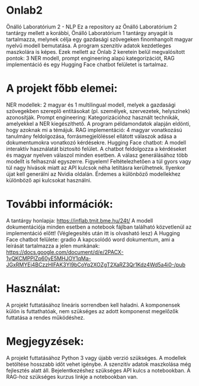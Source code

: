 # Onlab2
Önálló Laboratórium 2 - NLP
Ez a repository az Önálló Laboratórium 2 tantárgy mellett a korábbi, Önálló Laboratórium 1 tantárgy anyagát is tartalmazza, melynek célja egy gazdasági szövegeken finomhangolt magyar nyelvű modell bemutatása. A program szenzitív adatok kezdetleges maszkolára is képes.
Ezek mellett az Önlab 2 keretein belül megvalósított pontok: 
3 NER modell, prompt engineering alapú kategorizációt, RAG implementáció és egy Hugging Face chatbot felületet is tartalmaz.

# A projekt főbb elemei:

NER modellek: 2 magyar és 1 multilingual modell, melyek a gazdasági szövegekben szereplő entitásokat (pl. személyek, szervezetek, helyszínek) azonosítják.
Prompt engineering: Kategorizációhoz használt technikák, amelyekkel a NER kiegészíthető. A program példamondatok alapján eldönti, hogy azoknak mi a témájuk.
RAG implementáció: 4 magyar vonatkozású tanulmány feldolgozása, forrásmegjelöléssel ellátott válaszok adása a dokumentumokra vonatkozó kérdésekre.
Hugging Face chatbot: A modell interaktív használatát biztosító felület.
A chatbot feldolgozza a kérdéseket és magyar nyelven válaszol minden esetben. A válasz generálásához több modellt is felhasznál egyszerre.
Figyelem! Feltételezhetően a túl gyors vagy túl nagy hívások miatt az API kulcsok néha letiltásra kerülhetnek. Ilyenkor újat kell generálni az Nvidia oldalán.
Érdemes a különböző modellekhez különböző api kulcsokat használni.


# További információk:

A tantárgy honlapja: https://inflab.tmit.bme.hu/24t/
A modell dokumentációja minden esetben a notebook fájlban található közvetlenül az implementáció előtt! (Véglegesítés után itt is olvasható lesz)
A Hugging Face chatbot felülete: gradio
A kapcsolódó word dokumentum, ami a leírását tartalmazza a jelen munkának: https://docs.google.com/document/d/e/2PACX-1vQKCMPPlZp60yE5MHJOY1qMa-JGxRMYEj4BCzzHIFAK3Yl9bCoYq2XOZgT2XaRZ3Qr1Kdz4Wd5a4i0-/pub 

# Használat:

A projekt futtatásához lineáris sorrendben kell haladni. A komponensek külön is futtathatóak, nem szükséges az adott komponenst megelőzők futtatása a rendes működéshez.


# Megjegyzések:

A projekt futtatásához Python 3 vagy újabb verzió szükséges.
A modellek betöltése hosszabb időt vehet igénybe.
A szenzitív adatok maszkolása még fejlesztés alatt áll.
Bejelentkezéshez szükséges API kulcs a notebookban.
A RAG-hoz szükséges kurzus linkje a notebookban van.

